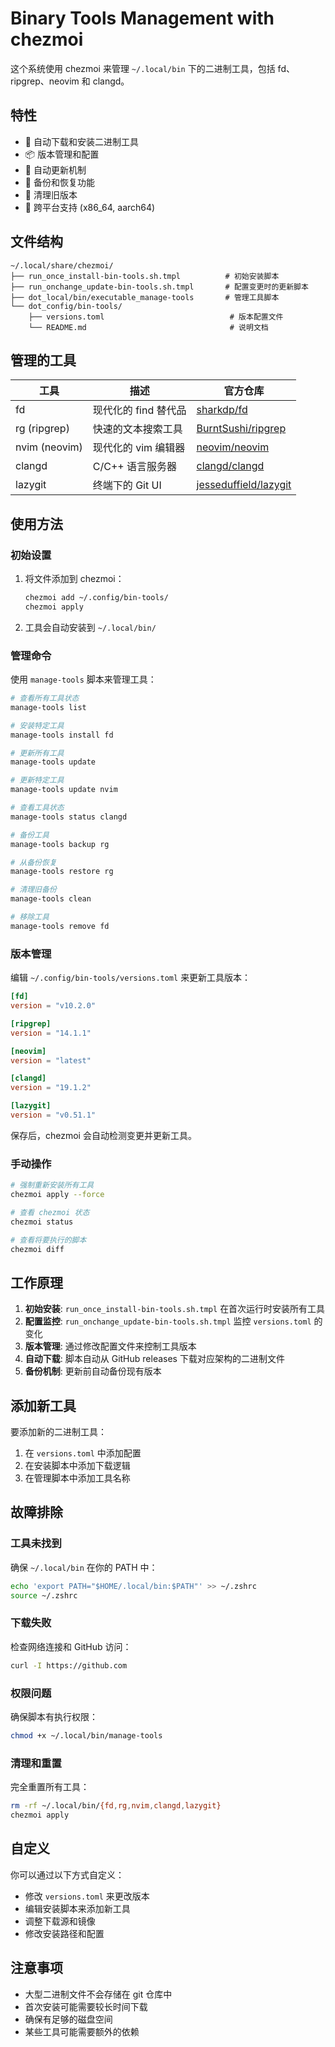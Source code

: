 # Binary Tools Management with chezmoi

这个系统使用 chezmoi 来管理 `~/.local/bin` 下的二进制工具，包括 fd、ripgrep、neovim 和 clangd。

## 特性

- 🚀 自动下载和安装二进制工具
- 📦 版本管理和配置
- 🔄 自动更新机制
- 💾 备份和恢复功能
- 🧹 清理旧版本
- 🎯 跨平台支持 (x86_64, aarch64)

## 文件结构

```
~/.local/share/chezmoi/
├── run_once_install-bin-tools.sh.tmpl          # 初始安装脚本
├── run_onchange_update-bin-tools.sh.tmpl       # 配置变更时的更新脚本
├── dot_local/bin/executable_manage-tools       # 管理工具脚本
└── dot_config/bin-tools/
    ├── versions.toml                            # 版本配置文件
    └── README.md                                # 说明文档
```

## 管理的工具

| 工具 | 描述 | 官方仓库 |
|------|------|----------|
| fd | 现代化的 find 替代品 | [sharkdp/fd](https://github.com/sharkdp/fd) |
| rg (ripgrep) | 快速的文本搜索工具 | [BurntSushi/ripgrep](https://github.com/BurntSushi/ripgrep) |
| nvim (neovim) | 现代化的 vim 编辑器 | [neovim/neovim](https://github.com/neovim/neovim) |
| clangd | C/C++ 语言服务器 | [clangd/clangd](https://github.com/clangd/clangd) |
| lazygit | 终端下的 Git UI | [jesseduffield/lazygit](https://github.com/jesseduffield/lazygit) |

## 使用方法

### 初始设置

1. 将文件添加到 chezmoi：
   ```bash
   chezmoi add ~/.config/bin-tools/
   chezmoi apply
   ```

2. 工具会自动安装到 `~/.local/bin/`

### 管理命令

使用 `manage-tools` 脚本来管理工具：

```bash
# 查看所有工具状态
manage-tools list

# 安装特定工具
manage-tools install fd

# 更新所有工具
manage-tools update

# 更新特定工具
manage-tools update nvim

# 查看工具状态
manage-tools status clangd

# 备份工具
manage-tools backup rg

# 从备份恢复
manage-tools restore rg

# 清理旧备份
manage-tools clean

# 移除工具
manage-tools remove fd
```

### 版本管理

编辑 `~/.config/bin-tools/versions.toml` 来更新工具版本：

```toml
[fd]
version = "v10.2.0"

[ripgrep]
version = "14.1.1"

[neovim]
version = "latest"

[clangd]
version = "19.1.2"

[lazygit]
version = "v0.51.1"
```

保存后，chezmoi 会自动检测变更并更新工具。

### 手动操作

```bash
# 强制重新安装所有工具
chezmoi apply --force

# 查看 chezmoi 状态
chezmoi status

# 查看将要执行的脚本
chezmoi diff
```

## 工作原理

1. **初始安装**: `run_once_install-bin-tools.sh.tmpl` 在首次运行时安装所有工具
2. **配置监控**: `run_onchange_update-bin-tools.sh.tmpl` 监控 `versions.toml` 的变化
3. **版本管理**: 通过修改配置文件来控制工具版本
4. **自动下载**: 脚本自动从 GitHub releases 下载对应架构的二进制文件
5. **备份机制**: 更新前自动备份现有版本

## 添加新工具

要添加新的二进制工具：

1. 在 `versions.toml` 中添加配置
2. 在安装脚本中添加下载逻辑
3. 在管理脚本中添加工具名称

## 故障排除

### 工具未找到
确保 `~/.local/bin` 在你的 PATH 中：
```bash
echo 'export PATH="$HOME/.local/bin:$PATH"' >> ~/.zshrc
source ~/.zshrc
```

### 下载失败
检查网络连接和 GitHub 访问：
```bash
curl -I https://github.com
```

### 权限问题
确保脚本有执行权限：
```bash
chmod +x ~/.local/bin/manage-tools
```

### 清理和重置
完全重置所有工具：
```bash
rm -rf ~/.local/bin/{fd,rg,nvim,clangd,lazygit}
chezmoi apply
```

## 自定义

你可以通过以下方式自定义：

- 修改 `versions.toml` 来更改版本
- 编辑安装脚本来添加新工具
- 调整下载源和镜像
- 修改安装路径和配置

## 注意事项

- 大型二进制文件不会存储在 git 仓库中
- 首次安装可能需要较长时间下载
- 确保有足够的磁盘空间
- 某些工具可能需要额外的依赖 